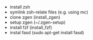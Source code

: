 * install zsh
* symlink zsh-relate files (e.g. using mc)
* clone zgen (install_zgen)
* setup zgen (~/.zgen-setup)
* install fzf (install_fzf)
* instal fasd  (sudo apt-get install fasd)
